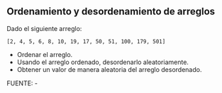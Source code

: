 ## Ordenamiento y desordenamiento de arreglos

Dado el siguiente arreglo:

```
[2, 4, 5, 6, 8, 10, 19, 17, 50, 51, 100, 179, 501]
```

- Ordenar el arreglo.
- Usando el arreglo ordenado, desordenarlo aleatoriamente.
- Obtener un valor de manera aleatoria del arreglo desordenado.

FUENTE: -
